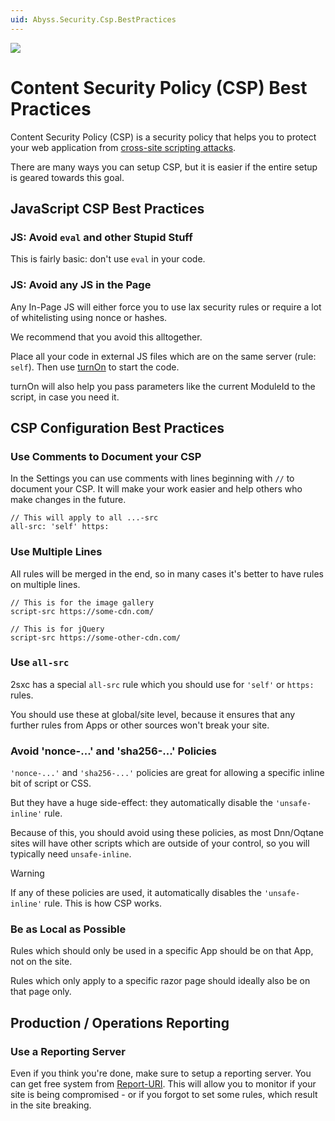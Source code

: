 ```yaml
---
uid: Abyss.Security.Csp.BestPractices
---
```


<img src="~/assets/features/content-security-policy.svg" class="feature">

# Content Security Policy (CSP) Best Practices

Content Security Policy (CSP) is a security policy that helps you to protect your web application from [cross-site scripting attacks](https://en.wikipedia.org/wiki/Cross-site_scripting).

There are many ways you can setup CSP, but it is easier if the entire setup is geared towards this goal.

## JavaScript CSP Best Practices

### JS: Avoid `eval` and other Stupid Stuff

This is fairly basic: don't use `eval` in your code.


### JS: Avoid any JS in the Page

Any In-Page JS will either force you to use lax security rules or require a lot of whitelisting using nonce or hashes. 

We recommend that you avoid this alltogether. 

Place all your code in external JS files which are on the same server (rule: `self`).
Then use [turnOn](xref:JsCode.TurnOn.Index) to start the code. 

turnOn will also help you pass parameters like the current ModuleId to the script, in case you need it. 


## CSP Configuration Best Practices

### Use Comments to Document your CSP

In the Settings you can use comments with lines beginning with `//` to document your CSP.
It will make your work easier and help others who make changes in the future.

```
// This will apply to all ...-src
all-src: 'self' https:
```

### Use Multiple Lines

All rules will be merged in the end, so in many cases it's better to have rules on multiple lines.

```
// This is for the image gallery
script-src https://some-cdn.com/

// This is for jQuery
script-src https://some-other-cdn.com/
```

### Use `all-src`

2sxc has a special `all-src` rule which you should use for `'self'` or `https:` rules. 

You should use these at global/site level, because it ensures that any further rules from Apps or other sources won't break your site.

### Avoid 'nonce-...' and 'sha256-...' Policies

`'nonce-...'` and `'sha256-...'` policies are great for allowing a specific inline bit of script or CSS. 

But they have a huge side-effect: they automatically disable the `'unsafe-inline'` rule. 

Because of this, you should avoid using these policies, as most Dnn/Oqtane sites will have other scripts which are outside of your control, so you will typically need `unsafe-inline`.

> [!WARNING]
> If any of these policies are used, it automatically disables the `'unsafe-inline'` rule. 
> This is how CSP works.

### Be as Local as Possible

Rules which should only be used in a specific App should be on that App, not on the site.

Rules which only apply to a specific razor page should ideally also be on that page only.


## Production / Operations Reporting

### Use a Reporting Server

Even if you think you're done, make sure to setup a reporting server.
You can get free system from [Report-URI](https://report-uri.com/).
This will allow you to monitor if your site is being compromised - or if you forgot to set some rules, which result in the site breaking. 
